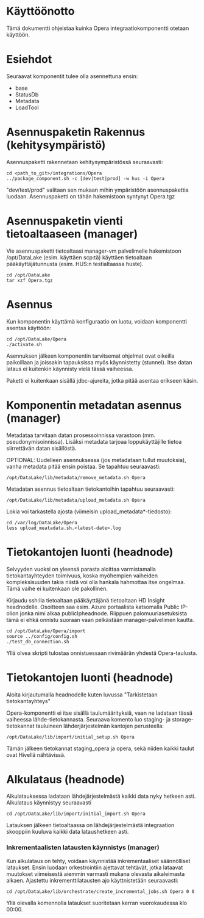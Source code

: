 # Käyttöönotto

Tämä dokumentti ohjeistaa kuinka Opera integraatiokomponentti otetaan käyttöön.

# Esiehdot

Seuraavat komponentit tulee olla asennettuna ensin:
- base
- StatusDb
- Metadata
- LoadTool

# Asennuspaketin Rakennus (kehitysympäristö)

Asennuspaketti rakennetaan kehitysympäristössä seuraavasti:

	cd <path_to_git>/integrations/Opera
	../package_component.sh -c [dev|test|prod] -w hus -i Opera

"dev/test/prod" valitaan sen mukaan mihin ympäristöön asennuspakettia luodaan.
Asennuspaketti on tähän hakemistoon syntynyt Opera.tgz

# Asennuspaketin vienti tietoaltaaseen (manager)

Vie asennuspaketti tietoaltaasi manager-vm palvelimelle hakemistoon /opt/DataLake (esim. käyttäen scp:tä) käyttäen tietoaltaan pääkäyttäjätunnusta (esim. HUS:n testialtaassa huste).

	cd /opt/DataLake
	tar xzf Opera.tgz

# Asennus

Kun komponentin käyttämä konfiguraatio on luotu, voidaan komponentti asentaa käyttöön:

	cd /opt/DataLake/Opera
	./activate.sh

Asennuksen jälkeen komponentin tarvitsemat ohjelmat ovat oikeilla paikoillaan ja joissakin tapauksissa myös käynnistetty (stunnel). Itse datan lataus ei kuitenkin käynnisty vielä tässä vaiheessa.

Paketti ei kuitenkaan sisällä jdbc-ajureita, jotka pitää asentaa erikseen käsin.

# Komponentin metadatan asennus (manager)

Metadataa tarvitaan datan prosessoinnissa varastoon (mm. pseudonymisoinnissa). Lisäksi metadata tarjoaa loppukäyttäjille tietoa siirrettävän datan sisällöstä. 

OPTIONAL: Uudelleen asennuksessa (jos metadataan tullut muutoksia), vanha metadata pitää ensin poistaa. Se tapahtuu seuraavasti:

	/opt/DataLake/lib/metadata/remove_metadata.sh Opera

Metadatan asennus tietoaltaan tietokantoihin tapahtuu seuraavasti:

	/opt/DataLake/lib/metadata/upload_metadata.sh Opera

Lokia voi tarkastella ajosta (viimeisin upload_metadata*-tiedosto):

	cd /var/log/DataLake/Opera
	less upload_meatadata.sh.<latest-date>.log


# Tietokantojen luonti (headnode)

Selvyyden vuoksi on yleensä parasta aloittaa varmistamalla tietokantayhteyden toimivuus, koska myöhempien vaiheiden kompleksisuuden takia niistä voi olla hankala hahmottaa itse ongelmaa. Tämä vaihe ei kuitenkaan ole pakollinen.

Kirjaudu ssh:lla tietoaltaan pääkäyttäjänä tietoaltaan HD Insight headnodelle. Osoitteen saa esim. Azure portaalista katsomalla Public IP-olion jonka nimi alkaa publicIpheadnode. Riippuen palomuuriasetuksista tämä ei ehkä onnistu suoraan vaan pelkästään manager-palvelimen kautta.

	cd /opt/DataLake/Opera/import
	source ../config/config.sh
	./test_db_connection.sh

Yllä olvea skripti tulostaa onnistuessaan rivimäärän yhdestä Opera-taulusta.

# Tietokantojen luonti (headnode)

Aloita kirjautumalla headnodelle kuten luvussa "Tarkistetaan tietokantayhteys"

Opera-komponentti ei itse sisällä taulumäärityksiä, vaan ne ladataan tässä vaiheessa lähde-tietokannasta. Seuraava  komento luo staging- ja storage-tietokannat tauluineen lähderjärjestelmän kantojen perusteella:

	/opt/DataLake/lib/import/initial_setup.sh Opera

Tämän jälkeen tietokannat staging_opera ja opera, sekä niiden kaikki taulut ovat Hivellä nähtävissä.

# Alkulataus (headnode)

Alkulatauksessa ladataan lähdejärjestelmästä kaikki data nyky hetkeen asti. Alkulataus käynnistyy seuraavasti

	cd /opt/DataLake/lib/import/initial_import.sh Opera

Latauksen jälkeen tietoaltaassa on lähdejärjestelmästä integraation skooppiin kuuluva kaikki data lataushetkeen asti. 

### Inkrementaalisten latausten käynnistys (manager)

Kun alkulataus on tehty, voidaan käynnistää inkrementaaliset säännölliset lataukset. Ensin luodaan orkestrointiin ajettavat tehtävät, jotka lataavat muutokset viimeisestä aiemmin varmasti mukana olevasta aikaleimasta alkaen. Ajastettu inkrementtilatausten ajo käyttnistetään seuraavasti:

	cd /opt/DataLake/lib/orchestrate/create_incremental_jobs.sh Opera 0 0
	
Yllä olevalla komennolla lataukset suoritetaan kerran vuorokaudessa klo 00:00. 
